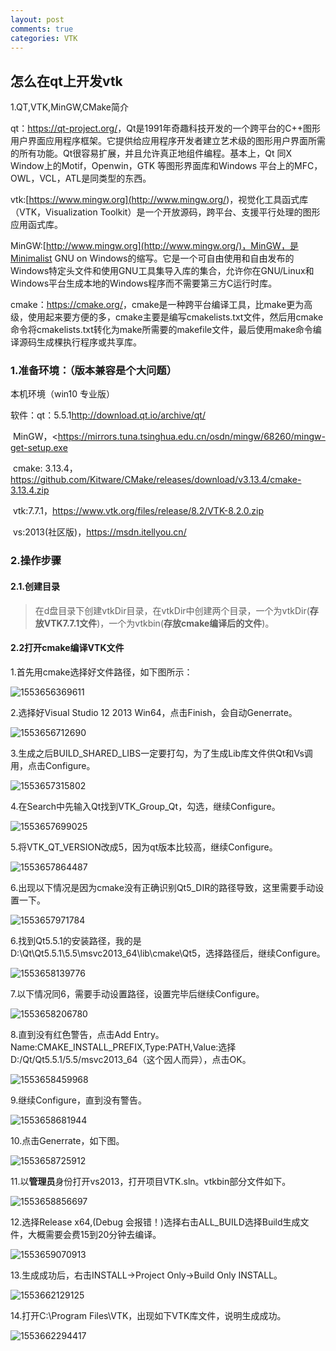```yaml
---
layout: post
comments: true
categories: VTK
---
```

## 怎么在qt上开发vtk

1.QT,VTK,MinGW,CMake简介

qt：<https://qt-project.org/>，Qt是1991年奇趣科技开发的一个跨平台的C++图形用户界面应用程序框架。它提供给应用程序开发者建立艺术级的图形用户界面所需的所有功能。Qt很容易扩展，并且允许真正地组件编程。基本上，Qt 同X Window上的Motif，Openwin，GTK 等图形界面库和Windows 平台上的MFC，OWL，VCL，ATL是同类型的东西。

vtk:[https://www.mingw.org](<http://www.mingw.org/>)，视觉化工具函式库（VTK，Visualization Toolkit）是一个开放源码，跨平台、支援平行处理的图形应用函式库。

MinGW:[http://www.mingw.org](http://www.mingw.org/)，MinGW，是Minimalist GNU on Windows的缩写。它是一个可自由使用和自由发布的Windows特定头文件和使用GNU工具集导入库的集合，允许你在GNU/Linux和Windows平台生成本地的Windows程序而不需要第三方C运行时库。

cmake：<https://cmake.org/>，cmake是一种跨平台编译工具，比make更为高级，使用起来要方便的多，cmake主要是编写cmakelists.txt文件，然后用cmake命令将cmakelists.txt转化为make所需要的makefile文件，最后使用make命令编译源码生成棵执行程序或共享库。

### 1.准备环境：（版本兼容是个大问题）

本机环境（win10 专业版）

软件：qt：5.5.1<http://download.qt.io/archive/qt/>

​          MinGW，<https://mirrors.tuna.tsinghua.edu.cn/osdn/mingw/68260/mingw-get-setup.exe

​          cmake: 3.13.4，<https://github.com/Kitware/CMake/releases/download/v3.13.4/cmake-3.13.4.zip>

​          vtk:7.7.1，<https://www.vtk.org/files/release/8.2/VTK-8.2.0.zip>

​	  vs:2013(社区版)，<https://msdn.itellyou.cn/>

### 2.操作步骤

#### 2.1.创建目录

>在d盘目录下创建vtkDir目录，在vtkDir中创建两个目录，一个为vtkDir(**存放VTK7.7.1文件**)，一个为vtkbin(**存放cmake编译后的文件**)。

#### 2.2打开cmake编译VTK文件

1.首先用cmake选择好文件路径，如下图所示：

![1553656369611](https://raw.githubusercontent.com/MaoChengEr/maochenger.github.io/master/1553656369611.png)

2.选择好Visual Studio 12 2013 Win64，点击Finish，会自动Generrate。

![1553656712690](https://raw.githubusercontent.com/MaoChengEr/maochenger.github.io/master/1553656712690.png)



3.生成之后BUILD_SHARED_LIBS一定要打勾，为了生成Lib库文件供Qt和Vs调用，点击Configure。	

![1553657315802](https://raw.githubusercontent.com/MaoChengEr/maochenger.github.io/master/1553657315802.png)

4.在Search中先输入Qt找到VTK_Group_Qt，勾选，继续Configure。

![1553657699025](https://raw.githubusercontent.com/MaoChengEr/maochenger.github.io/master/1553657699025.png)

5.将VTK_QT_VERSION改成5，因为qt版本比较高，继续Configure。

![1553657864487](https://raw.githubusercontent.com/MaoChengEr/maochenger.github.io/master/1553657864487.png)

6.出现以下情况是因为cmake没有正确识别Qt5_DIR的路径导致，这里需要手动设置一下。

![1553657971784](https://raw.githubusercontent.com/MaoChengEr/maochenger.github.io/master/1553657971784.png)

6.找到Qt5.5.1的安装路径，我的是D:\Qt\Qt5.5.1\5.5\msvc2013_64\lib\cmake\Qt5，选择路径后，继续Configure。

![1553658139776](https://raw.githubusercontent.com/MaoChengEr/maochenger.github.io/master/1553658139776.png)



7.以下情况同6，需要手动设置路径，设置完毕后继续Configure。

![1553658206780](https://raw.githubusercontent.com/MaoChengEr/maochenger.github.io/master/1553658206780.png)

8.直到没有红色警告，点击Add Entry。Name:CMAKE_INSTALL_PREFIX,Type:PATH,Value:选择D:/Qt/Qt5.5.1/5.5/msvc2013_64（这个因人而异），点击OK。

![1553658459968](https://raw.githubusercontent.com/MaoChengEr/maochenger.github.io/master/1553658459968.png)



9.继续Configure，直到没有警告。

![1553658681944](https://raw.githubusercontent.com/MaoChengEr/maochenger.github.io/master/1553658681944.png)



10.点击Generrate，如下图。

![1553658725912](https://raw.githubusercontent.com/MaoChengEr/maochenger.github.io/master/1553658725912.png)



11.以**管理员**身份打开vs2013，打开项目VTK.sln。vtkbin部分文件如下。

![1553658856697](https://raw.githubusercontent.com/MaoChengEr/maochenger.github.io/master/1553658856697.png)

12.选择Release x64,(Debug 会报错！)选择右击ALL_BUILD选择Build生成文件，大概需要会费15到20分钟去编译。

![1553659070913](https://raw.githubusercontent.com/MaoChengEr/maochenger.github.io/master/1553659070913.png)

13.生成成功后，右击INSTALL->Project Only->Build Only INSTALL。

![1553662129125](https://raw.githubusercontent.com/MaoChengEr/maochenger.github.io/master/1553662129125.png)

14.打开C:\Program Files\VTK，出现如下VTK库文件，说明生成成功。

![1553662294417](https://raw.githubusercontent.com/MaoChengEr/maochenger.github.io/master/1553662294417.png)